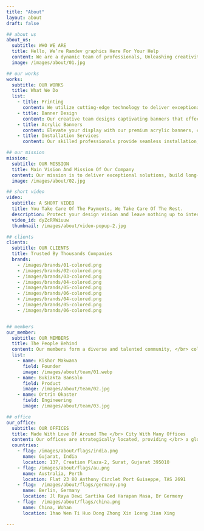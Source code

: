 ```yaml
---
title: "About"
layout: about
draft: false

## about us
about_us:
  subtitle: WHO WE ARE
  title: Hello, We’re Ramdev graphics Here For Your Help
  content: We are a dynamic team of professionals, Unleashing creativity and solving challenges, unconventional. With a customer-centric approach, we thrive, Delivering top-notch solutions that make businesses thrive. Together, we embody integrity, collaboration, and success, As a trusted partner, we exceed expectations, nothing less.
  image: /images/about/01.jpg

## our works
works:
  subtitle: OUR WORKS
  title: What We Do
  list:
    - title: Printing
      content: We utilize cutting-edge technology to deliver exceptional printing services, producing vivid and precise results that leave a lasting impact.
    - title: Banner Design
      content: Our creative team designs captivating banners that effectively communicate your brand message and attract attention.
    - title: Acrylic Banners
      content: Elevate your display with our premium acrylic banners, combining durability and visual appeal for a standout presentation.
    - title: Installation Services
      content: Our skilled professionals provide seamless installation, ensuring your printed materials and banners are expertly positioned for maximum impact.

## our mission
mission:
  subtitle: OUR MISSION
  title: Main Vision And Mission Of Our Company
  content: Our mission is to deliver exceptional solutions, build long-lasting partnerships, embrace innovation, foster a positive impact, and prioritize sustainability, diversity, and customer satisfaction in all our endeavors.
  image: /images/about/02.jpg

## short video
video:
  subtitle: A SHORT VIDEO
  title: You Take Care Of The Payments, We Take Care Of The Rest.
  description: Protect your design vision and leave nothing up to interpretation with interaction recipes. Quickly share and access all your team members interactions by using libraries, ensuring consistcy throughout the.
  video_id: dyZcRRWiuuw
  thumbnail: /images/about/video-popup-2.jpg

## clients
clients:
  subtitle: OUR CLIENTS
  title: Trusted By Thousands Companies
  brands:
    - /images/brands/01-colored.png
    - /images/brands/02-colored.png
    - /images/brands/03-colored.png
    - /images/brands/04-colored.png
    - /images/brands/05-colored.png
    - /images/brands/06-colored.png
    - /images/brands/04-colored.png
    - /images/brands/05-colored.png
    - /images/brands/06-colored.png


## members
our_member:
  subtitle: OUR MEMBERS
  title: The People Behind
  content: Our members form a diverse and talented community, </br> collaborating to drive success, innovation, and growth together.
  list:
    - name: Kishor Makwana
      field: Founder
      image: /images/about/team/01.webp
    - name: Bukiakta Bansalo
      field: Product
      image: /images/about/team/02.jpg
    - name: Ortrin Okaster
      field: Engineering
      image: /images/about/team/03.jpg

## office
our_office:
  subtitle: OUR OFFICES
  title: Made With Love Of Around The </br> City With Many Offices
  content: Our offices are strategically located, providing </br> a global presence to serve our clients with efficiency and effectiveness.
  countries:
    - flag: /images/about/flags/india.png
      name: Gujarat, India
      location: 137, Creation Plaza-2, Surat, Gujarat 395010
    - flag: /images/about/flags/au.png
      name: Australia, Perth
      location: Flat 23 80 Anthony Circlet Port Guiseppe, TAS 2691
    - flag:  /images/about/flags/germany.png
      name: Berlin, Germany
      location: Jl Raya Dewi Sartika Ged Harapan Masa, Br Germeny
    - flag:  /images/about/flags/china.png
      name: China, Wohan
      location: 1hao Wen Ti Huo Dong Zhong Xin 1ceng Jian Xing

---
```


